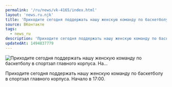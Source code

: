 ```yaml
---
permalink: '/ru/news/vk-4165/index.html'
layout: 'news.ru.njk'
title: 'Приходите сегодня поддержать нашу женскую команду по баскетболу в спортзал главного корпуса. На'
source: ВКонтакте
tags:
  - news_ru
description: 'Приходите сегодня поддержать нашу женскую команду по баскетболу в спортзал главного корпуса. На…'
updatedAt: 1494837779
---
```

![Приходите сегодня поддержать нашу женскую команду по баскетболу в спортзал главного корпуса. На…](https://sun9-36.userapi.com/impf/c840226/v840226484/2e90/2yqFl6Meeiw.jpg?size=1280x1280&quality=96&sign=eb64685ffcfc913f3588cc03cd3dfeb5&c_uniq_tag=awiyun7xqowJlcQaIi7byGjwhOvuLp5AqAVPipGYqYI&type=album)

Приходите сегодня поддержать нашу женскую команду по баскетболу в спортзал главного корпуса. Начало в 17:00.
